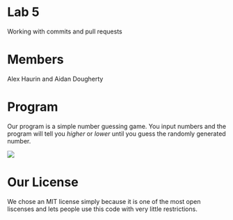 # Lab 5
Working with commits and pull requests

# Members
Alex Haurin and Aidan Dougherty

# Program
Our program is a simple number guessing game. You input numbers and the program will tell you *higher* or *lower* until you guess the randomly generated number.

![](https://lh3.googleusercontent.com/proxy/ft5PCsOcgSS_apBl-_WcQbz1S6Le5GoPDhTHpNrnKh7XbnGGh_e_z_1WxWO20qA0GJ6Lm6fMnKhCPj_BF9IONiG8ZFT1OqLp-_tMrw8pOTEd)

# Our License
We chose an MIT license simply because it is one of the most open liscenses and lets people use this code with very little restrictions.
